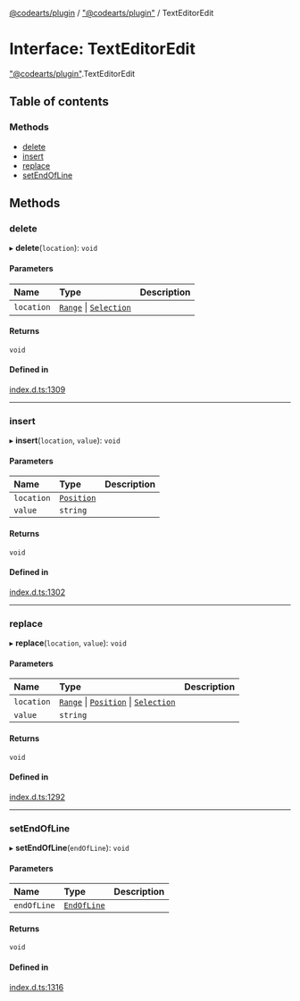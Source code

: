 [@codearts/plugin](../README.md) / ["@codearts/plugin"](../modules/_codearts_plugin_.md) / TextEditorEdit

# Interface: TextEditorEdit

["@codearts/plugin"](../modules/_codearts_plugin_.md).TextEditorEdit

## Table of contents

### Methods

- [delete](codearts_plugin_.TextEditorEdit.md#delete)
- [insert](codearts_plugin_.TextEditorEdit.md#insert)
- [replace](codearts_plugin_.TextEditorEdit.md#replace)
- [setEndOfLine](codearts_plugin_.TextEditorEdit.md#setendofline)

## Methods

### delete

▸ **delete**(`location`): `void`

#### Parameters

| Name | Type | Description |
| :------ | :------ | :------ |
| `location` | [`Range`](../classes/codearts_plugin_.Range.md) \| [`Selection`](../classes/codearts_plugin_.Selection.md) |  |

#### Returns

`void`

#### Defined in

[index.d.ts:1309](https://github.com/huaweicloud/cloudide-plugin-api/blob/84e382d/index.d.ts#L1309)

___

### insert

▸ **insert**(`location`, `value`): `void`

#### Parameters

| Name | Type | Description |
| :------ | :------ | :------ |
| `location` | [`Position`](../classes/codearts_plugin_.Position.md) |  |
| `value` | `string` |  |

#### Returns

`void`

#### Defined in

[index.d.ts:1302](https://github.com/huaweicloud/cloudide-plugin-api/blob/84e382d/index.d.ts#L1302)

___

### replace

▸ **replace**(`location`, `value`): `void`

#### Parameters

| Name | Type | Description |
| :------ | :------ | :------ |
| `location` | [`Range`](../classes/codearts_plugin_.Range.md) \| [`Position`](../classes/codearts_plugin_.Position.md) \| [`Selection`](../classes/codearts_plugin_.Selection.md) |  |
| `value` | `string` |  |

#### Returns

`void`

#### Defined in

[index.d.ts:1292](https://github.com/huaweicloud/cloudide-plugin-api/blob/84e382d/index.d.ts#L1292)

___

### setEndOfLine

▸ **setEndOfLine**(`endOfLine`): `void`

#### Parameters

| Name | Type | Description |
| :------ | :------ | :------ |
| `endOfLine` | [`EndOfLine`](../enums/codearts_plugin_.EndOfLine.md) |  |

#### Returns

`void`

#### Defined in

[index.d.ts:1316](https://github.com/huaweicloud/cloudide-plugin-api/blob/84e382d/index.d.ts#L1316)
